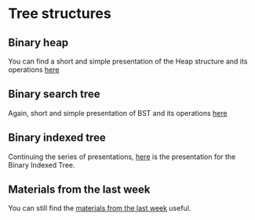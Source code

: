 # Tree structures

## Binary heap

You can find a short and simple presentation of the Heap structure and its
operations [here](https://slides.com/ivantodorov/priority-queue-heap)

## Binary search tree

Again, short and simple presentation of BST and its operations [here](https://slides.com/ivantodorov/binary-search-tree)

## Binary indexed tree

Continuing the series of presentations, [here](https://slides.com/ivantodorov/binary-indexed-tree/)
is the presentation for the Binary Indexed Tree.

## Materials from the last week

You can still find the [materials from the last week](../../week2/materials/binary_trees.md)
useful.